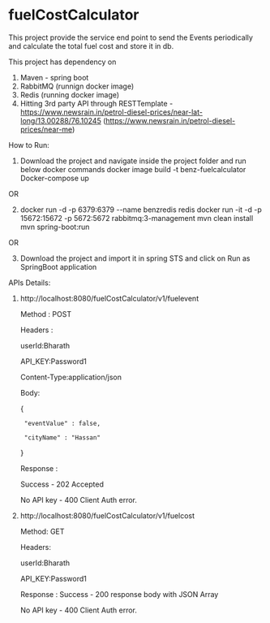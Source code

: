 # fuelCostCalculator

This project provide the service end point to send the Events periodically and calculate the total fuel cost and store it in db.

This project has dependency on 
1. Maven - spring boot
2. RabbitMQ (runnign docker image)
3. Redis (running docker image)
4. Hitting 3rd party API through RESTTemplate - https://www.newsrain.in/petrol-diesel-prices/near-lat-long/13.00288/76.10245 
  (https://www.newsrain.in/petrol-diesel-prices/near-me)

How to Run:

1. 
    Download the project and navigate inside the project folder and run below docker commands
    docker image build -t benz-fuelcalculator
    Docker-compose up 

OR

2. 
    docker run -d -p 6379:6379 --name benzredis redis
    docker run -it -d -p  15672:15672 -p 5672:5672 rabbitmq:3-management
    mvn clean install
    mvn spring-boot:run

OR

3.
    Download the project and import it in spring STS and click on Run as SpringBoot application


APIs Details:

1. http://localhost:8080/fuelCostCalculator/v1/fuelevent 

    Method : POST

    Headers : 

      userId:Bharath

      API_KEY:Password1

      Content-Type:application/json

    Body:

      {
        
        "eventValue" : false,

        "cityName" : "Hassan"
      }

    Response : 

      Success - 202 Accepted 

      No API key -  400 Client Auth error.
 
2. http://localhost:8080/fuelCostCalculator/v1/fuelcost  

    Method: GET

    Headers:

      userId:Bharath

      API_KEY:Password1

    Response : 
     Success - 200 response body with JSON Array 

     No API key -  400 Client Auth error.

 
 
 




